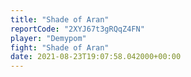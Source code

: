 ```yaml
---
title: "Shade of Aran"
reportCode: "2XYJ67t3gRQqZ4FN"
player: "Demypom"
fight: "Shade of Aran"
date: 2021-08-23T19:07:58.042000+00:00
---
```


